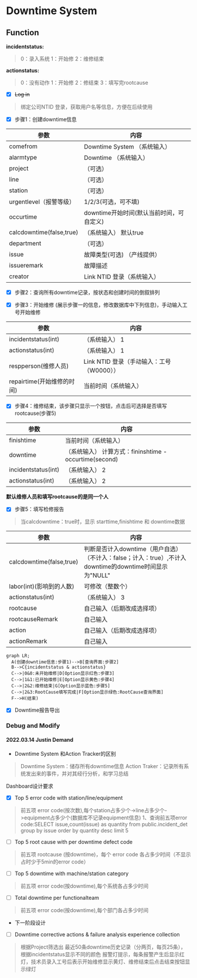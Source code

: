 # Downtime System

## Function

**incidentstatus:**
> 0：录入系统
> 1：开始修
> 2：维修结束

**actionstatus:**
> 0：没有动作
> 1：开始修
> 2：修结束
> 3：填写完rootcause

- [x]  ~~Log in~~

>绑定公司NTID 登录，获取用户名等信息，方便在后续使用

- [x] 步骤1：创建downtime信息

|参数|内容|
|----|----|
|comefrom | Downtime System （系统输入） |
|alarmtype | Downtime （系统输入） |
|project | （可选） |
|line | （可选） |
|station | （可选） |
|urgentlevel（报警等级）|1/2/3(可选，可不填)|
|occurtime|downtime开始时间(默认当前时间，可自定义)|
|calcdowntime(false,true)|（系统输入） 默认true|
|department|（可选）|
|issue| 故障类型(可选) （产线提供）|
|issueremark|故障描述|
|creator|Link  NTID 登录（系统输入） |

- [x] 步骤2：查询所有downtime记录，按状态和创建时间的倒叙排列

- [x] 步骤3：开始维修 (展示步骤一的信息，修改数据库中下列信息)，手动输入工号开始维修

|参数|内容|
|----|----|
|incidentstatus(int) |（系统输入）  1|
|actionstatus(int)|（系统输入）  1|
|respperson(维修人员) | Link  NTID 登录（手动输入：工号（W0000）） |
|repairtime(开始维修的时间) | 当前时间（系统输入） |

- [x] 步骤4：维修结束，该步骤只显示一个按钮，点击后可选择是否填写rootcause(步骤5)

|参数|内容|
|----|----|
|finishtime | 当前时间（系统输入） |
|downtime | （系统输入） 计算方式：fininshtime - occurtime(second) |
|incidentstatus(int) |（系统输入） 2|
|actionstatus(int)|（系统输入）  2|

**默认维修人员和填写rootcause的是同一个人**

- [x] 步骤5：填写检修报告

>当calcdowntime：true时，显示 starttime,finishtime 和 downtime数据

|参数|内容|
|----|----|
|calcdowntime(false,true) | 判断是否计入downtime（用户自选）（不计入：false；计入：true）,不计入downtime的downtime时间显示为"NULL"|
|labor(int)(影响到的人数)|可修改（整数个）|
|actionstatus(int)|（系统输入）  3|
|rootcause|自己输入（后期改成选择项）|
|rootcauseRemark|自己输入|
|action|自己输入（后期改成选择项）|
|actionRemark|自己输入|

```mermaid
graph LR;
  A(创建downtime信息:步骤1)-->B[查询界面:步骤2]
  B-->C{incidentstatus & actionstatus}
  C-->|0&0:未开始维修|D[Option显示红色:步骤3]
  C-->|1&1:已开始维修|E[Option显示黄色:步骤4]
  C-->|2&2:维修结束|G[Option显示蓝色:步骤5]
  C-->|2&3:RootCause填写完成|F[Option显示绿色:RootCause查询界面]
  F-->H(结束)
```

- [x] Downtime报告导出

### Debug and Modify

#### 2022.03.14 Justin Demand

- Downtime System 和Action Tracker的区别

>Downtime System：储存所有downtime信息
Action Traker：记录所有系统发出来的事件，并对其经行分析，和学习总结

Dashboard设计要求

- [x] Top 5 error code with station/line/equipment

> 前五项 error code(按次数),每个station占多少个->line占多少个->equipment占多少个(数据库不记录equipment信息)
> 1、查询前五项error code:SELECT issue,count(issue) as quantity from public.incident_det group by issue order by quantity desc limit 5

- [ ] Top 5 root cause with per downtime defect code

> 前五项 rootcause (按downtime)，每个 error code 各占多少时间（不显示占时少于5min的error code）

- [ ] Top 5 downtime with machine/station category

> 前五项 error code(按downtime),每个系统各占多少时间

- [ ] Total downtime per functionalteam

> 前五项 error code(按downtime),每个部门各占多少时间

- 下一阶段设计
- [ ]  Downtime corrective actions & failure analysis experience collection

> 根据Project筛选出 最近50条downtime历史记录（分两页，每页25条），根据incidentstatus显示不同的颜色
> 报警灯提示，每条报警产生后显示红灯，技术员录入工号后表示开始维修显示黄灯、维修结束后点击结束按钮显示绿灯
